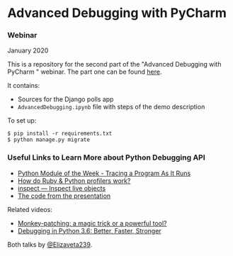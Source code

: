 # Advanced Debugging with PyCharm

### Webinar

January 2020

This is a repository for the second part of the "Advanced Debugging with PyCharm
" webinar. The part one can be found [here](https://github.com/Elizaveta239/AdvancedDebugging).

It contains:

* Sources for the Django polls app
* `AdvancedDebugging.ipynb` file with steps of the demo description

To set up:

```
$ pip install -r requirements.txt
$ python manage.py migrate
```

### Useful Links to Learn More about Python Debugging API

- [Python Module of the Week - Tracing a Program As It Runs](https://pymotw.com/2/sys/tracing.html)
- [How do Ruby & Python profilers work?](https://jvns.ca/blog/2017/12/17/how-do-ruby---python-profilers-work-/)
- [inspect — Inspect live objects](https://docs.python.org/3/library/inspect.html)
- [The code from the presentation](https://github.com/avli/pycharm-debugger-review)

Related videos:

- [Monkey-patching: a magic trick or a powerful tool?](https://www.youtube.com/watch?v=ZpJxwpyJpq4&t=1204s)
- [Debugging in Python 3.6: Better, Faster, Stronger](https://www.youtube.com/watch?v=sAvOZlbh9mQ)

Both talks by [@Elizaveta239](https://github.com/Elizaveta239).
